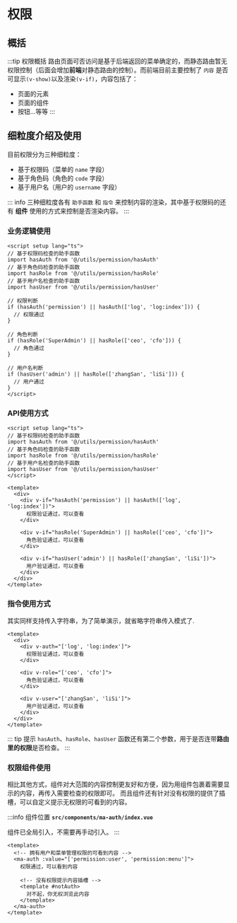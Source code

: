 # 权限


## 概括
:::tip 权限概括
路由页面可否访问是基于后端返回的菜单确定的，而静态路由暂无权限控制（后面会增加**前端**对静态路由的控制）。而前端目前主要控制了
`内容` 是否可显示`(v-show)`以及渲染`(v-if)`，内容包括了：
- 页面的元素
- 页面的组件
- 按钮...等等
:::

## 细粒度介绍及使用

目前权限分为三种细粒度：
- 基于权限码（菜单的 `name` 字段）
- 基于角色码（角色的 `code` 字段）
- 基于用户名（用户的 `username` 字段）

::: info
三种细粒度各有 `助手函数` 和 `指令` 来控制内容的渲染，其中基于权限码的还有 **组件** 使用的方式来控制是否渲染内容。
:::

### 业务逻辑使用
```vue
<script setup lang="ts">
// 基于权限码检查的助手函数
import hasAuth from '@/utils/permission/hasAuth'
// 基于角色码检查的助手函数
import hasRole from '@/utils/permission/hasRole'
// 基于用户名检查的助手函数
import hasUser from '@/utils/permission/hasUser'
  
// 权限判断
if (hasAuth('permission') || hasAuth(['log', 'log:index'])) {
  // 权限通过
}

// 角色判断
if (hasRole('SuperAdmin') || hasRole(['ceo', 'cfo'])) {
  // 角色通过
}

// 用户名判断
if (hasUser('admin') || hasRole(['zhangSan', 'liSi'])) {
  // 用户通过
}
</script>
```

### API使用方式
```vue
<script setup lang="ts">
// 基于权限码检查的助手函数
import hasAuth from '@/utils/permission/hasAuth'
// 基于角色码检查的助手函数
import hasRole from '@/utils/permission/hasRole'
// 基于用户名检查的助手函数
import hasUser from '@/utils/permission/hasUser'
</script>

<template>
  <div>
    <div v-if="hasAuth('permission') || hasAuth(['log', 'log:index'])">
      权限验证通过，可以查看
    </div>
    
    <div v-if="hasRole('SuperAdmin') || hasRole(['ceo', 'cfo'])">
      角色验证通过，可以查看
    </div>

    <div v-if="hasUser('admin') || hasRole(['zhangSan', 'liSi'])">
      用户验证通过，可以查看
    </div>
  </div>
</template>
```

### 指令使用方式

其实同样支持传入字符串，为了简单演示，就省略字符串传入模式了.

```vue
<template>
  <div>
    <div v-auth="['log', 'log:index']">
      权限验证通过，可以查看
    </div>
    
    <div v-role="['ceo', 'cfo']">
      角色验证通过，可以查看
    </div>

    <div v-user="['zhangSan', 'liSi']">
      用户验证通过，可以查看
    </div>
  </div>
</template>
```
::: tip 提示
`hasAuth`、`hasRole`、`hasUser` 函数还有第二个参数，用于是否连带**路由里的权限**是否检查。
:::

### 权限组件使用

相比其他方式，组件对大范围的内容控制更友好和方便，因为用组件包裹着需要显示的内容，再传入需要检查的权限即可。
而且组件还有针对没有权限的提供了插槽，可以自定义提示无权限的可看到的内容。

:::info 组件位置
**`src/components/ma-auth/index.vue`**

组件已全局引入，不需要再手动引入。
:::

```vue
<template>
  <!-- 拥有用户和菜单管理权限的可看到内容 -->
  <ma-auth :value="['permission:user', 'permission:menu']">
    权限通过，可以看到内容
    
    <!-- 没有权限提示内容插槽 -->
    <template #notAuth>
      对不起，你无权浏览此内容
    </template>
  </ma-auth>
</template>
```